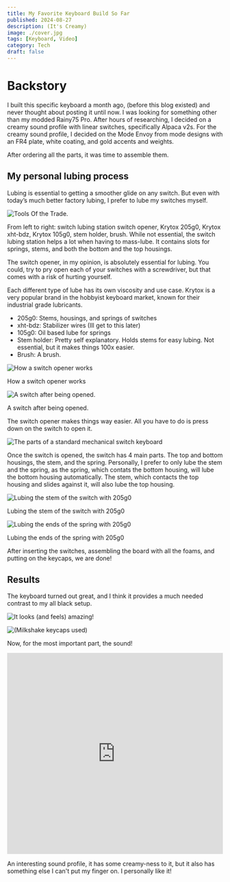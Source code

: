 ```yaml
---
title: My Favorite Keyboard Build So Far
published: 2024-08-27
description: (It's Creamy)
image: ./cover.jpg
tags: [Keyboard, Video]
category: Tech
draft: false
---
```


# Backstory

I built this specific keyboard a month ago, (before this blog existed) and never thought about posting it until now.
I was looking for something other than my modded Rainy75 Pro. After hours of researching, I decided on a creamy sound profile with linear switches, specifically Alpaca v2s. For the creamy sound profile, I decided on the Mode Envoy from mode designs with an FR4 plate, white coating, and gold accents and weights.

After ordering all the parts, it was time to assemble them.

## My personal lubing process

Lubing is essential to getting a smoother glide on any switch. But even with today’s much better factory lubing, I prefer to lube my switches myself.

![Tools Of the Trade.](./tools.jpg)

From left to right: switch lubing station switch opener, Krytox 205g0, Krytox xht-bdz, Krytox 105g0, stem holder, brush.
While not essential, the switch lubing station helps a lot when having to mass-lube. It contains slots for springs, stems, and both the bottom and the top housings.

The switch opener, in my opinion, is absolutely essential for lubing. You could, try to pry open each of your switches with a screwdriver, but that comes with a risk of hurting yourself.

Each different type of lube has its own viscosity and use case. Krytox is a very popular brand in the hobbyist keyboard market, known for their industrial grade lubricants.

- 205g0: Stems, housings, and springs of switches
- xht-bdz: Stabilizer wires (Ill get to this later)
- 105g0: Oil based lube for springs
- Stem holder: Pretty self explanatory. Holds stems for easy lubing. Not essential, but it makes things 100x easier.
- Brush: A brush.

![How a switch opener works](./switch-opener.jpg)

How a switch opener works

![A switch after being opened.](./switch-open.jpg)

A switch after being opened.

The switch opener makes things way easier. All you have to do is press down on the switch to open it.

![The parts of a standard mechanical switch keyboard](./parts.png)

Once the switch is opened, the switch has 4 main parts. The top and bottom housings, the stem, and the spring. Personally, I prefer to only lube the stem and the spring, as the spring, which contats the bottom housing, will lube the bottom housing automatically. The stem, which contacts the top housing and slides against it, will also lube the top housing.

![Lubing the stem of the switch with 205g0](./lubing-stem.jpg)

Lubing the stem of the switch with 205g0

![Lubing the ends of the spring with 205g0](./lubing-spring.jpg)

Lubing the ends of the spring with 205g0

After inserting the switches, assembling the board with all the foams, and putting on the keycaps, we are done!

## Results

The keyboard turned out great, and I think it provides a much needed contrast to my all black setup.

![It looks (and feels) amazing!](./top.jpg)

![(Milkshake keycaps used)](./side.jpg)

Now, for the most important part, the sound!

<iframe width="100%" height="468" src="https://www.youtube.com/embed/8ZhRrg-9bFA?si=EAIgTtWXwXWJOf6M" title="YouTube video player" frameborder="0" allowfullscreen></iframe>


An interesting sound profile, it has some creamy-ness to it, but it also has something else I can't put my finger on. I personally like it!